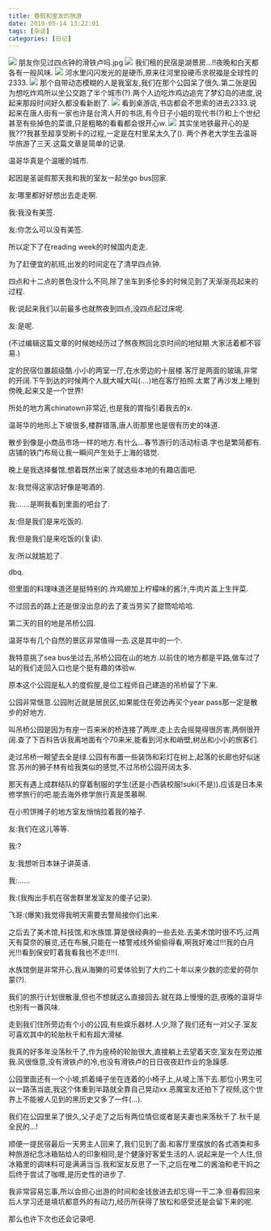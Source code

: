 ```yaml
---
title: 春假和室友的旅游
date: 2019-05-14 13:22:01
tags: [杂谈]
categories: [日记]
---
```

<a data-fancybox="gallery" href="P063_1.jpeg"><img src="P063_1.jpeg"></a>
朋友你见过四点钟的滑铁卢吗.jpg
<a data-fancybox="gallery" href="P063_2.jpeg"><img src="P063_2.jpeg"></a>
我们租的民宿是湖景房…!!夜晚和白天都各有一般风味.
<a data-fancybox="gallery" href="P063_3.jpeg"><img src="P063_3.jpeg"></a>
河水里闪闪发光的是硬币,原来往河里投硬币求祝福是全球性的2333.
<a data-fancybox="gallery" href="P063_4.jpeg"><img src="P063_4.jpeg"></a>
那个自带动态模糊的人是我室友,我们在那个公园呆了很久.第二张是因为想吃炸鸡所以坐公交跑了半个城市(?).两个人边吃炸鸡边追完了梦幻岛的进度,说起来那段时间好久都没看新剧了.
<a data-fancybox="gallery" href="P063_5.jpeg"><img src="P063_5.jpeg"></a>
看到桌游店,书店都会不思索的进去2333.说起来在唐人街有一家也许是台湾人开的书店,有今日子小姐的现代书(?)和上个世纪甚至有些掉色的菜谱,只是粗略的看看都会很开心w.
<a data-fancybox="gallery" href="P063_6.png"><img src="P063_6.png"></a>
其实坐地铁最开心的是我???我甚至超享受刷卡的过程,一定是在村里呆太久了().
两个养老大学生去温哥华旅游了三天.这篇文章是简单的记录.

温哥华真是个温暖的城市.



起因是圣诞假那天我和我的室友一起坐go bus回家.

友:哪里都好好想出去走走啊.

我:我没有美签.

友:你怎么可以没有美签.

所以定下了在reading week的时候国内走走.





为了赶便宜的航班,出发的时间定在了清早四点钟.

四点和十二点的景色没什么不同,除了坐车到多伦多的时候见到了天渐渐亮起来的过程.

我:说起来我们以前最多也就熬夜到四点,没四点起过床呢.

友:是呢.

(不过编辑这篇文章的时候她经历过了熬夜熬回北京时间的地狱期.大家活着都不容易.)



定的民宿位置超级酷.小小的两室一厅,在水旁边的十层楼.客厅是两面的玻璃,非常的开阔.下午到达的时候两个人就大喊大叫(....)地在客厅拍照.太累了再沙发上睡到傍晚,起来又是一个世界!

所处的地方离chinatown非常近,也是我的胃指引着我去的x.

温哥华的地形上下坡很多,楼群错落,唐人街那里也是很有历史的味道.

散步到像是小商品市场一样的地方.有什么…春节游行的活动标语.字也是繁简都有.店铺的铁门布局让我一瞬间产生处于上海的错觉.

晚上是我选择餐馆,想着既然出来了就选些本地的有趣店面吧.

友:我觉得这家店好像是喝酒的.

我:……是啊我看到里面的吧台了.

友:但是我们是来吃饭的.

我:但是我们是来吃饭的(复读).

友:所以就尴尬了.

dbq.

但里面的料理味道还是挺特别的.炸鸡翅加上柠檬味的酱汁,牛肉片盖上生拌菜.

不过回去的路上还是很没出息的去了麦当劳买了甜筒哈哈哈.





第二天的目的地是吊桥公园.

温哥华有几个自然的景区非常值得一去.这是其中的一个.

我特意挑了sea bus坐过去,吊桥公园在山的地方.以前住的地方都是平路,做车过了站的我们走回入口也是个挺有趣的体验w.

原本这个公园是私人的度假屋,是位工程师自己建造的吊桥留了下来.

公园非常惬意.公园附近就是居民区,如果能住在旁边再买个year pass那一定是散步的好地方.

叫吊桥公园是因为有座一百来米的桥连接了两岸,走上去会摇晃得很厉害,两侧很开阔.查了下百科告诉我离地面有个70来米,能看到河水和峭壁,树丛和小小的旅客们.

走过吊桥一眼望去全是绿.公园有布置一些装饰和彩灯在树上,起落的长廊也好似迷宫.苏州的狮子林有给我类似的感觉,不过吊桥公园开阔太多.

那天有遇上成群结队的穿着制服的学生(还是小西装校服!suki(不是)).应该是日本来修学旅行的吧.能去海外修学旅行真是羡慕啊.

在小煎饼摊子的地方室友悄悄拉着我的袖子.

友:我们在这儿等等.

我:?

友:我想听日本妹子讲英语.

我:……

我:(我掏出手机在宿舍群里发室友的傻子记录).

飞哥:(爆笑)我觉得我明天需要去警局接你们出来.





之后去了美术馆,科技馆,和水族馆.算是很经典的一些去处.去美术馆时很不巧,过两天有莫奈的展览,还在布展,只能在一楼警戒线外偷偷得看,啊我好难过!!!我的白月光!!!看到保安盯着我看我也不走!!!!(.

水族馆倒是非常开心,我从海獭的可爱体验到了大约二十年以来少数的恋爱的荷尔蒙(?).





我们的旅行计划很散漫,但也不想就这么直接回去.就在路上慢慢的逛,夜晚的温哥华也别有一番风味.

走到我们住所旁边有个小的公园,有些娱乐器材.人少,除了我们还有一对父子.室友可喜欢其中的轮胎秋千和有超大滑梯.

我真的好多年没荡秋千了,作为座椅的轮胎很大,直接躺上去望着天空,室友在旁边推我.风很惬意,没有滑铁卢的冷,也没有滑铁卢的日日夜夜赶作业的急躁感.

公园里面还有一个小坡,抓着绳子坐在连着的小椅子上,从坡上荡下去.那位小男生可以一路荡当底,我这个体重到半路就全靠自己晃动xx.恶魔室友还拍下了视频,这个世界上不能被人见到的黑历史又多了一件(…).

我们在公园里呆了很久,父子走了之后有两位情侣或者是夫妻也来荡秋千了.秋千是全民的…!





顺便一提民宿最后一天男主人回来了,我们见到了面.和客厅里摆放的各式酒类和多种旅游纪念冰箱贴给人的印象相同,是个健康好客爱生活的人.说起来是一个人住,但冰箱里的调味料可是满满当当.我和室友反思了一下,之后在唯二的酱油和老干妈之后终于尝试了咖喱,是历史性的进步了.



我非常容易忘事,所以会担心出游的时间和金钱放进去却忘得一干二净.但春假回来后人学习还是填坑都意外的有动力,经历所获得了放松和感受还是会留下来的呢.

那么也许下次也还会记录吧.
